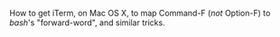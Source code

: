 
How to get iTerm, on Mac OS X, to map Command-F (*not* Option-F) to
*bash*'s "forward-word", and similar tricks.
